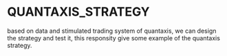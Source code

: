 # QUANTAXIS_STRATEGY

based on data and stimulated trading system of quantaxis, we can design the strategy and test it, this responsity give some example of the quantaxis strategy.
